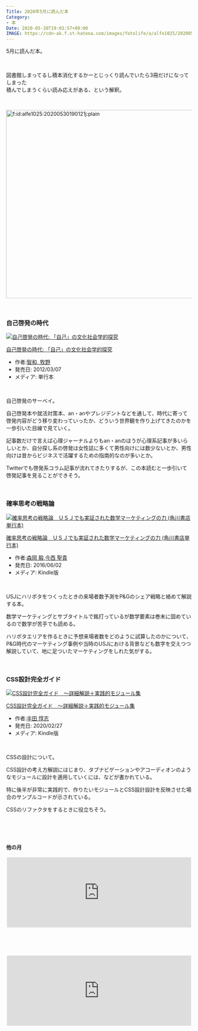 ```yaml
---
Title: 2020年5月に読んだ本
Category:
- 本
Date: 2020-05-30T19:03:57+09:00
IMAGE: https://cdn-ak.f.st-hatena.com/images/fotolife/a/alfe1025/20200530/20200530190121.jpg
---
```


<p>5月に読んだ本。</p>
<p> </p>
<p>図書館しまってるし積本消化するかーとじっくり読んでいたら3冊だけになってしまった<br />積んでしまうくらい読み応えがある、という解釈。</p>
<p> </p>
<p><img src="https://cdn-ak.f.st-hatena.com/images/fotolife/a/alfe1025/20200530/20200530190121.jpg" alt="f:id:alfe1025:20200530190121j:plain" title="f:id:alfe1025:20200530190121j:plain" class="hatena-fotolife" itemprop="image" width="510" /></p>
<p> </p>

### 自己啓発の時代

<div class="freezed">
<div class="external-link-detail"><a href="https://www.amazon.co.jp/exec/obidos/ASIN/4326653728/ab1025-22/"><img src="https://m.media-amazon.com/images/I/41-ZguV5oYL._SL160_.jpg" class="external-link-detail-image" alt="自己啓発の時代: 「自己」の文化社会学的探究" title="自己啓発の時代: 「自己」の文化社会学的探究" /></a>
<div class="external-link-detail-info">
<p class="external-link-detail-title"><a href="https://www.amazon.co.jp/exec/obidos/ASIN/4326653728/ab1025-22/">自己啓発の時代: 「自己」の文化社会学的探究</a></p>
<ul>
<li><span class="external-link-detail-label">作者:</span><a href="http://d.hatena.ne.jp/keyword/%C3%D2%CF%C2%2C%20%CB%D2%CC%EE" class="keyword">智和, 牧野</a></li>
<li><span class="external-link-detail-label">発売日:</span> 2012/03/07</li>
<li><span class="external-link-detail-label">メディア:</span> 単行本</li>
</ul>
</div>
<div class="external-link-detail-foot"> </div>
</div>
</div>
<p>自己啓発のサーベイ。</p>
<p>自己啓発本や就活対策本、an・anやプレジデントなどを通して、時代に寄って啓発内容がどう移り変わっていったか、どういう世界観を作り上げてきたのかを一歩引いた目線で見ていく。</p>
<p>記事数だけで言えば心理ジャーナルよりもan・anのほうが心理系記事が多いらしいとか、自分探し系の啓発は女性誌に多くて男性向けには数少ないとか、男性向けは昔からビジネスで活躍するための指南的なのが多いとか。</p>
<p>Twitterでも啓発系コラム記事が流れてきたりするが、この本読むと一歩引いて啓発記事を見ることができそう。</p>
<p> </p>

### 確率思考の戦略論 

<div class="freezed">
<div class="external-link-detail"><a href="https://www.amazon.co.jp/exec/obidos/ASIN/B01GBZX130/ab1025-22/"><img src="https://m.media-amazon.com/images/I/41oAaELDtmL._SL160_.jpg" class="external-link-detail-image" alt="確率思考の戦略論　ＵＳＪでも実証された数学マーケティングの力 (角川書店単行本)" title="確率思考の戦略論　ＵＳＪでも実証された数学マーケティングの力 (角川書店単行本)" /></a>
<div class="external-link-detail-info">
<p class="external-link-detail-title"><a href="https://www.amazon.co.jp/exec/obidos/ASIN/B01GBZX130/ab1025-22/">確率思考の戦略論　ＵＳＪでも実証された数学マーケティングの力 (角川書店単行本)</a></p>
<ul>
<li><span class="external-link-detail-label">作者:</span><a href="http://d.hatena.ne.jp/keyword/%BF%B9%B2%AC%20%B5%A3" class="keyword">森岡 毅</a>,<a href="http://d.hatena.ne.jp/keyword/%BA%A3%C0%BE%20%C0%BB%B5%AE" class="keyword">今西 聖貴</a></li>
<li><span class="external-link-detail-label">発売日:</span> 2016/06/02</li>
<li><span class="external-link-detail-label">メディア:</span> Kindle版</li>
</ul>
</div>
<div class="external-link-detail-foot"> </div>
</div>
</div>
<p>USJにハリポタをつくったときの来場者数予測をP&amp;Gのシェア戦略と絡めて解説する本。</p>
<p>数学マーケティングとサブタイトルで銘打っているが数学要素は巻末に固めているので数学が苦手でも読める。</p>
<p>ハリポタエリアを作るときに予想来場者数をどのように試算したのかについて、P&amp;G時代のマーケティング事例や当時のUSJにおける背景なども数字を交えつつ解説していて、地に足ついたマーケティングをしれた気がする。</p>
<p> </p>

### CSS設計完全ガイド

<div class="freezed">
<div class="external-link-detail"><a href="https://www.amazon.co.jp/exec/obidos/ASIN/B0856YMH7L/ab1025-22/"><img src="https://m.media-amazon.com/images/I/51BmcxicJML._SL160_.jpg" class="external-link-detail-image" alt="CSS設計完全ガイド　～詳細解説＋実践的モジュール集" title="CSS設計完全ガイド　～詳細解説＋実践的モジュール集" /></a>
<div class="external-link-detail-info">
<p class="external-link-detail-title"><a href="https://www.amazon.co.jp/exec/obidos/ASIN/B0856YMH7L/ab1025-22/">CSS設計完全ガイド　～詳細解説＋実践的モジュール集</a></p>
<ul>
<li><span class="external-link-detail-label">作者:</span><a href="http://d.hatena.ne.jp/keyword/%C8%BE%C5%C4%20%C6%D7%BB%D6" class="keyword">半田 惇志</a></li>
<li><span class="external-link-detail-label">発売日:</span> 2020/02/27</li>
<li><span class="external-link-detail-label">メディア:</span> Kindle版</li>
</ul>
</div>
<div class="external-link-detail-foot"> </div>
</div>
</div>
<p>CSSの設計について。</p>
<p>CSS設計の考え方解説にはじまり、タブナビゲーションやアコーディオンのようなモジュールに設計を適用していくには、などが書かれている。</p>
<p>特に後半が非常に実践的で、作りたいモジュールとCSS設計設計を反映させた場合のサンプルコードが示されている。</p>
<p>CSSのリファクタをするときに役立ちそう。</p>
<p> </p>
<p> </p>
<h4>他の月 </h4>
<p><iframe class="embed-card embed-blogcard" style="display: block; width: 100%; height: 190px; max-width: 500px; margin: auto;" title="2020年4月に読んだ本 - FUN YOU BLOG" src="https://hatenablog-parts.com/embed?url=https%3A%2F%2Fblog.alfebelow.com%2Fentry%2F202004-book" frameborder="0" scrolling="no"></iframe></p>
<p> </p>
<p> </p>
<p><iframe class="embed-card embed-blogcard" style="display: block; width: 100%; height: 190px; max-width: 500px; margin: auto;" title="2020年3月に読んだ本 - FUN YOU BLOG" src="https://hatenablog-parts.com/embed?url=https%3A%2F%2Fblog.alfebelow.com%2Fentry%2F2020%2F04%2F01%2F2020%25E5%25B9%25B43%25E6%259C%2588%25E3%2581%25AB%25E8%25AA%25AD%25E3%2582%2593%25E3%2581%25A0%25E6%259C%25AC" frameborder="0" scrolling="no"></iframe></p>
<p> </p>
